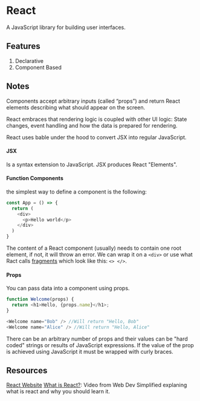 # React
A JavaScript library for building user interfaces.

## Features
1. Declarative
2. Component Based

## Notes
Components accept arbitrary inputs (called “props”) and return React elements describing what should appear on the screen.

React embraces that rendering logic is coupled with other UI logic: State changes, event handling and how the data is prepared for rendering.

React uses bable under the hood to convert JSX into regular JavaScript.
#### JSX
Is a syntax extension to JavaScript. JSX produces React "Elements".

#### Function Components
the simplest way to define a component is the following:
```javascript
const App = () => {
  return (
    <div>
      <p>Hello world</p>
    </div>
  )
}
```
The content of a React component (usually) needs to contain one root element, if not, it will throw an error.
We can wrap it on a `<div>` or use what Ract calls [fragments](https://reactjs.org/docs/fragments.html#short-syntax) which look like this: `<> </>`.

#### Props
You can pass data into a component using props.

```javascript
function Welcome(props) {
  return <h1>Hello, {props.name}</h1>;
}

<Welcome name="Bob" /> //Will return "Hello, Bob" 
<Welcome name="Alice" /> //Will return "Hello, Alice" 
```
There can be an arbitrary number of props and their values can be "hard coded" strings or results of JavaScript expressions. If the value of the prop is achieved using JavaScript it must be wrapped with curly braces.

## Resources
[React Website](https://reactjs.org/)
[What is React?](https://www.youtube.com/watch?v=1wZoGFF_oi4&list=PLZlA0Gpn_vH_NT5zPVp18nGe_W9LqBDQK): Video from  Web Dev Simplified explaning what is react and why you should learn it.